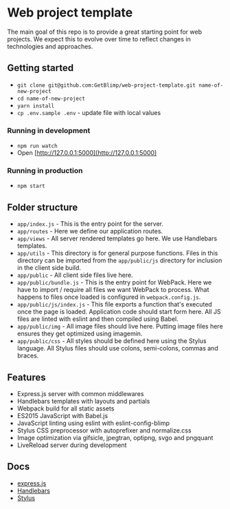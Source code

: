 # Web project template
The main goal of this repo is to provide a great starting point for web projects. We expect this to evolve over time to reflect changes in technologies and approaches.

## Getting started
- `git clone git@github.com:GetBlimp/web-project-template.git name-of-new-project`
- `cd name-of-new-project`
- `yarn install`
- `cp .env.sample .env` - update file with local values

### Running in development
- `npm run watch`
- Open [http://127.0.0.1:5000](http://127.0.0.1:5000)

### Running in production
- `npm start`

## Folder structure
- `app/index.js` - This is the entry point for the server.
- `app/routes` - Here we define our application routes.
- `app/views` - All server rendered templates go here. We use Handlebars templates.
- `app/utils` - This directory is for general purpose functions. Files in this directory can be imported from the `app/public/js` directory for inclusion in the client side build.
- `app/public` - All client side files live here.
- `app/public/bundle.js` - This is the entry point for WebPack. Here we have to import / require all files we want WebPack to process. What happens to files once loaded is configured in `webpack.config.js`.
- `app/public/js/index.js` - This file exports a function that's executed once the page is loaded. Application code should start form here. All JS files are linted with eslint and then compiled using Babel.
- `app/public/img` - All image files should live here. Putting image files here ensures they get optimized using imagemin.
- `app/public/css` - All styles should be defined here using the Stylus language. All Stylus files should use colons, semi-colons, commas and braces.

## Features
- Express.js server with common middlewares
- Handlebars templates with layouts and partials
- Webpack build for all static assets
- ES2015 JavaScript with Babel.js
- JavaScript linting using eslint with eslint-config-blimp
- Stylus CSS preprocessor with autoprefixer and normalize.css
- Image optimization via gifsicle, jpegtran, optipng, svgo and pngquant
- LiveReload server during development

## Docs
- [express.js](https://expressjs.com/en/4x/api.html)
- [Handlebars](http://handlebarsjs.com/)
- [Stylus](http://stylus-lang.com/)
